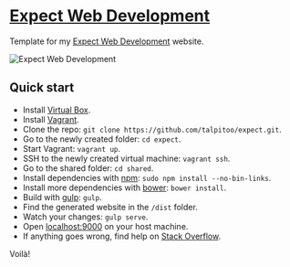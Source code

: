 # [Expect Web Development](http://expect.agency/)

Template for my [Expect Web Development](http://expect.agency/) website.

![Expect Web Development](http://expect.agency/img/cover1200x630.png "Expect Web Development")


## Quick start

* Install [Virtual Box](https://www.virtualbox.org/).
* Install [Vagrant](https://www.vagrantup.com/).
* Clone the repo: `git clone https://github.com/talpitoo/expect.git`.
* Go to the newly created folder: `cd expect`.
* Start Vagrant: `vagrant up`.
* SSH to the newly created virtual machine: `vagrant ssh`.
* Go to the shared folder: `cd shared`.
* Install dependencies with [npm](https://www.npmjs.com/): `sudo npm install --no-bin-links`.
* Install more dependencies with [bower](http://bower.io/): `bower install`.
* Build with [gulp](http://gulpjs.com/): `gulp`.
* Find the generated website in the `/dist` folder.
* Watch your changes: `gulp serve`.
* Open [localhost:9000](http://localhost:9000) on your host machine.
* If anything goes wrong, find help on [Stack Overflow](http://stackoverflow.com/).

Voilà!
